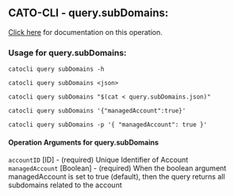 
## CATO-CLI - query.subDomains:
[Click here](https://api.catonetworks.com/documentation/#query-query.subDomains) for documentation on this operation.

### Usage for query.subDomains:

`catocli query subDomains -h`

`catocli query subDomains <json>`

`catocli query subDomains "$(cat < query.subDomains.json)"`

`catocli query subDomains '{"managedAccount":true}'`

`catocli query subDomains -p '{
    "managedAccount": true
}'`


#### Operation Arguments for query.subDomains ####

`accountID` [ID] - (required) Unique Identifier of Account    
`managedAccount` [Boolean] - (required) When the boolean argument managedAccount is set to true (default), then the query returns all subdomains related to the account    
